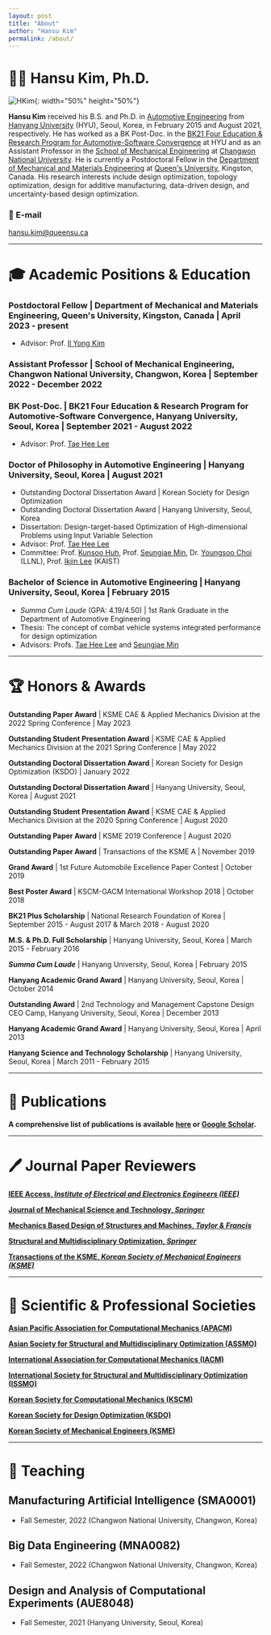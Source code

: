 ```yaml
---
layout: post
title: "About"
author: "Hansu Kim"
permalink: /about/
---
```

   
# 👨‍🏫 Hansu Kim, Ph.D.   
   
![HKim](https://user-images.githubusercontent.com/54526956/185015952-2b93fed0-d64c-4fe7-b2d5-03f732a21a7b.jpg){: width="50%" height="50%"}   
   
**Hansu Kim** received his B.S. and Ph.D. in [Automotive Engineering](https://ae.hanyang.ac.kr/) from [Hanyang University](https://www.hanyang.ac.kr/) (HYU), Seoul, Korea, in February 2015 and August 2021, respectively. He has worked as a BK Post-Doc. in the [BK21 Four Education & Research Program for Automotive-Software Convergence](https://bk21auto.hanyang.ac.kr/) at HYU and as an Assistant Professor in the [School of Mechanical Engineering](https://www.changwon.ac.kr/sme) at [Changwon National University](https://www.changwon.ac.kr/). He is currently a Postdoctoral Fellow in the [Department of Mechanical and Materials Engineering](https://me.queensu.ca/) at [Queen's University](https://www.queensu.ca/), Kingston, Canada. His research interests include design optimization, topology optimization, design for additive manufacturing, data-driven design, and uncertainty-based design optimization.
   
### 📧 E-mail   
[hansu.kim@queensu.ca](mailto:hansu.kim@queensu.ca)   
   
***

# 🎓 Academic Positions & Education   
### Postdoctoral Fellow | Department of Mechanical and Materials Engineering, Queen's University, Kingston, Canada | April 2023 - present   
* Advisor: Prof. [Il Yong Kim](https://scholar.google.co.kr/citations?hl=en&user=9nbcizgAAAAJ)    
   
### Assistant Professor | School of Mechanical Engineering, Changwon National University, Changwon, Korea | September 2022 - December 2022   
   
### BK Post-Doc. | BK21 Four Education & Research Program for Automotive-Software Convergence, Hanyang University, Seoul, Korea | September 2021 - August 2022   
* Advisor: Prof. [Tae Hee Lee](https://scholar.google.co.kr/citations?hl=en&user=JxC_VGgAAAAJ)    
   
### Doctor of Philosophy in Automotive Engineering | Hanyang University, Seoul, Korea | August 2021   
* Outstanding Doctoral Dissertation Award | Korean Society for Design Optimization   
* Outstanding Doctoral Dissertation Award | Hanyang University, Seoul, Korea   
* Dissertation: Design-target-based Optimization of High-dimensional Problems using Input Variable Selection   
* Advisor: Prof. [Tae Hee Lee](https://scholar.google.co.kr/citations?hl=en&user=JxC_VGgAAAAJ)   
* Committee: Prof. [Kunsoo Huh](https://scholar.google.co.kr/citations?user=iRQAwt8AAAAJ&hl=en), Prof. [Seungjae Min](https://scholar.google.co.kr/citations?user=1umyIqAAAAAJ&hl=en), Dr. [Youngsoo Choi](https://scholar.google.co.kr/citations?hl=en&user=sR5IHFQAAAAJ) (LLNL), Prof. [Ikjin Lee](https://scholar.google.co.kr/citations?hl=en&user=XoXGvT8AAAAJ) (KAIST)   

### Bachelor of Science in Automotive Engineering | Hanyang University, Seoul, Korea | February 2015   
* *Summa Cum Laude* (GPA: 4.19/4.50) | 1st Rank Graduate in the Department of Automotive Engineering   
* Thesis: The concept of combat vehicle systems integrated performance for design optimization   
* Advisors: Profs. [Tae Hee Lee](https://scholar.google.co.kr/citations?hl=en&user=JxC_VGgAAAAJ) and [Seungjae Min](https://scholar.google.co.kr/citations?user=1umyIqAAAAAJ&hl=en)   

***

# 🏆 Honors & Awards   
**Outstanding Paper Award** | KSME CAE & Applied Mechanics Division at the 2022 Spring Conference | May 2023   
   
**Outstanding Student Presentation Award** | KSME CAE & Applied Mechanics Division at the 2021 Spring Conference | May 2022   
   
**Outstanding Doctoral Dissertation Award** | Korean Society for Design Optimization (KSDO) | January 2022   
   
**Outstanding Doctoral Dissertation Award** | Hanyang University, Seoul, Korea | August 2021   
   
**Outstanding Student Presentation Award** | KSME CAE & Applied Mechanics Division at the 2020 Spring Conference | August 2020   
   
**Outstanding Paper Award** | KSME 2019 Conference | August 2020   
   
**Outstanding Paper Award** | Transactions of the KSME A | November 2019   
   
**Grand Award** | 1st Future Automobile Excellence Paper Contest | October 2019   
   
**Best Poster Award** | KSCM-GACM International Workshop 2018 | October 2018   
   
**BK21 Plus Scholarship** | National Research Foundation of Korea | September 2015 - August 2017 & March 2018 - August 2020   
   
**M.S. & Ph.D. Full Scholarship** | Hanyang University, Seoul, Korea | March 2015 - February 2016   
   
***Summa Cum Laude*** | Hanyang University, Seoul, Korea | February 2015   
   
**Hanyang Academic Grand Award** | Hanyang University, Seoul, Korea | October 2014   
   
**Outstanding Award** | 2nd Technology and Management Capstone Design CEO Camp, Hanyang University, Seoul, Korea | December 2013   
   
**Hanyang Academic Grand Award** | Hanyang University, Seoul, Korea | April 2013   
   
**Hanyang Science and Technology Scholarship** | Hanyang University, Seoul, Korea | March 2011 - February 2015   
   
***
   
# 📖 Publications
**A comprehensive list of publications is available [here](https://kim-hansu.github.io/publications) or [Google Scholar](https://scholar.google.co.kr/citations?user=U_RIRZ4AAAAJ&hl=ko&authuser=1).**   

***

# 🖊️ Journal Paper Reviewers   
**[IEEE Access, *Institute of Electrical and Electronics Engineers (IEEE)*](https://ieeeaccess.ieee.org/)**   
   
**[Journal of Mechanical Science and Technology, *Springer*](https://www.springer.com/journal/12206)**   
   
**[Mechanics Based Design of Structures and Machines, *Taylor & Francis*](https://www.tandfonline.com/journals/lmbd20)**   
   
**[Structural and Multidisciplinary Optimization, *Springer*](https://www.springer.com/journal/158/)**   
   
**[Transactions of the KSME, *Korean Society of Mechanical Engineers (KSME)*](http://journal.ksme.or.kr/)**   
   
***
   
# 🏢 Scientific & Professional Societies   
**[Asian Pacific Association for Computational Mechanics (APACM)](https://www.apacm-association.org/)**   
   
**[Asian Society for Structural and Multidisciplinary Optimization (ASSMO)](http://assmo.org/)**   
   
**[International Association for Computational Mechanics (IACM)](https://iacm.info/)**   
   
**[International Society for Structural and Multidisciplinary Optimization (ISSMO)](http://www.issmo.net/)**   
   
**[Korean Society for Computational Mechanics (KSCM)](http://kscm-society.org/)**   
   
**[Korean Society for Design Optimization (KSDO)](https://ksdo.net/)**   
   
**[Korean Society of Mechanical Engineers (KSME)](http://ksme.or.kr/main/)**   
   
***
   
# 🏫 Teaching   
## Manufacturing Artificial Intelligence (SMA0001)   
* Fall Semester, 2022 (Changwon National University, Changwon, Korea)   
    
## Big Data Engineering (MNA0082)   
* Fall Semester, 2022 (Changwon National University, Changwon, Korea)   
   
## Design and Analysis of Computational Experiments (AUE8048)
* Fall Semester, 2021 (Hanyang University, Seoul, Korea)  
